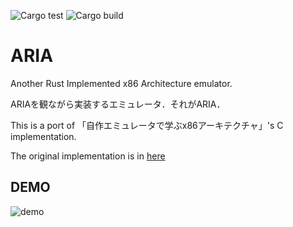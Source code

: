 ![Cargo test](https://github.com/n01e0/ARIA/workflows/Cargo%20test/badge.svg)
![Cargo build](https://github.com/n01e0/ARIA/workflows/Cargo%20build/badge.svg)

# ARIA
Another Rust Implemented x86 Architecture emulator.

ARIAを観ながら実装するエミュレータ．それがARIA．

This is a port of 「自作エミュレータで学ぶx86アーキテクチャ」's C implementation.

The original implementation is in [here](https://book.mynavi.jp/ec/products/detail/id=41347)

## DEMO
![demo](https://github.com/n01e0/ARIA/demo/aria_demo.gif)
